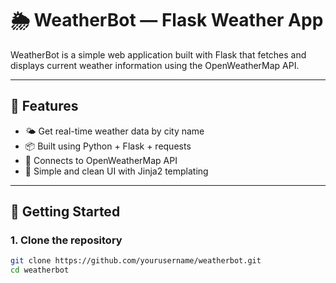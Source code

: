 # 🌦 WeatherBot — Flask Weather App

WeatherBot is a simple web application built with Flask that fetches and displays current weather information using the OpenWeatherMap API.

---

## 🔧 Features

- 🌤 Get real-time weather data by city name
- 📦 Built using Python + Flask + requests
- 📡 Connects to OpenWeatherMap API
- 🎨 Simple and clean UI with Jinja2 templating

---

## 🚀 Getting Started

### 1. Clone the repository

```bash
git clone https://github.com/yourusername/weatherbot.git
cd weatherbot
